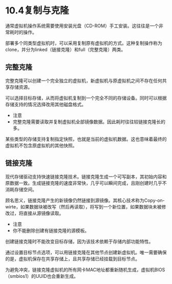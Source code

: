 # 10.4复制与克隆

通常虚拟机操作系统需要使用安装光盘（CD-ROM）手工安装。这往往是一个非常耗时的操作。

部署多个同类型虚拟机时，可以采用复制原有虚拟机的方式。这种复制操作称为clone，并分为linked（链接克隆）和full（完整克隆）两类。

## 完整克隆

完整克隆可以创建一个完全独立的虚拟机，新虚拟机与原虚拟机之间不存在任何共享存储资源。

可以选择目标存储，从而将虚拟机复制到一个完全不同的存储设备。同时可以根据存储支持的情况选择改用其他磁盘格式。

- 注意
 - 完整克隆需要读取并复制虚拟机全部镜像数据。因此耗时往往较链接克隆长的多。

某些类型的存储支持复制指定快照，也就是当前的虚拟机数据。这也意味着最终的虚拟机不包含原虚拟机的其他快照。

## 链接克隆

现代存储驱动支持快速链接克隆技术。链接克隆生成一个可写副本，其初始内容和原数据一致。生成链接克隆的速度非常快，几乎可以瞬间完成，且刚创建时几乎不消耗存储空间。

顾名思义，链接克隆产生的新镜像仍然链接到源镜像。其核心技术称为Copy-on-wirte，如果数据块被改写（然后再读取），将写到一个新位置，如果数据块未被修改过，将直接从源镜像读取。


- 注意
 - 你不能删除创建有链接克隆的源模板。

创建链接克隆时不能改变目标存储，因为该技术依赖于存储内部功能特性。

通过设置目标节点选项，可以用链接克隆在其他节点创建新虚拟机。唯一需要确保的是，虚拟机保存在共享存储上，且共享存储已经挂载到目标节点。

为避免冲突，链接克隆虚拟机的所有网卡MAC地址都重新随机生成，虚拟机BIOS（smbios1）的UUID也会重新生成。

